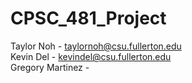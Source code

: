 # CPSC_481_Project  

Taylor Noh - taylornoh@csu.fullerton.edu  
Kevin Del - kevindel@csu.fullerton.edu  
Gregory Martinez - 
